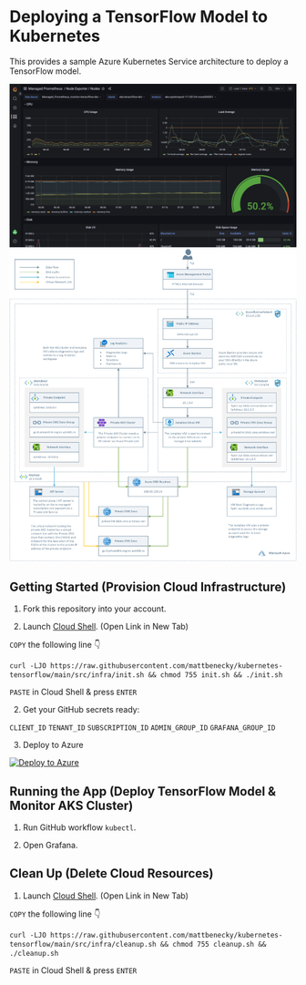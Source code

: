 # Deploying a TensorFlow Model to Kubernetes

This provides a sample Azure Kubernetes Service architecture to deploy a TensorFlow model.

![Grafana](docs/images/grafana.png)
![Architecture](docs/images/architecture.png)


## Getting Started (Provision Cloud Infrastructure) 

1. Fork this repository into your account.

2. Launch [Cloud Shell](https://shell.azure.com/bash). (Open Link in New Tab)

```COPY``` the following line 👇
```
curl -LJO https://raw.githubusercontent.com/mattbenecky/kubernetes-tensorflow/main/src/infra/init.sh && chmod 755 init.sh && ./init.sh
```
```PASTE``` in Cloud Shell & press ```ENTER```

2. Get your GitHub secrets ready:

```CLIENT_ID```
```TENANT_ID```
```SUBSCRIPTION_ID```
```ADMIN_GROUP_ID```
```GRAFANA_GROUP_ID```

3. Deploy to Azure 

[![Deploy to Azure](https://aka.ms/deploytoazurebutton)](https://raw.githubusercontent.com/mattbenecky/kubernetes-tensorflow/main/.github/workflows/cd.yml)

## Running the App (Deploy TensorFlow Model & Monitor AKS Cluster)

1. Run GitHub workflow ```kubectl```.

2. Open Grafana.

## Clean Up (Delete Cloud Resources)

1. Launch [Cloud Shell](https://shell.azure.com/bash). (Open Link in New Tab)

```COPY``` the following line 👇
```
curl -LJO https://raw.githubusercontent.com/mattbenecky/kubernetes-tensorflow/main/src/infra/cleanup.sh && chmod 755 cleanup.sh && ./cleanup.sh
```
```PASTE``` in Cloud Shell & press ```ENTER```
